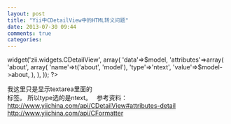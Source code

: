 ```yaml
---
layout: post
title: "Yii中CDetailView中的HTML转义问题"
date: 2013-07-30 09:44
comments: true
categories: 
---
```


<?php $this->widget('zii.widgets.CDetailView', array(
        'data'=>$model,
        'attributes'=>array(
            'about',
            array(
                'name'=>t('about', 'model'),
                'type'=>'ntext',
                'value'=>$model->about,
            ),
        ),
    )); ?>

我这里只是显示textarea里面的</br>标签。 所以type选的是ntext。   参考资料： <http://www.yiichina.com/api/CDetailView#attributes-detail> <http://www.yiichina.com/api/CFormatter>